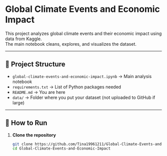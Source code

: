 # Global Climate Events and Economic Impact

This project analyzes global climate events and their economic impact using data from Kaggle.  
The main notebook cleans, explores, and visualizes the dataset.  

---

## 📂 Project Structure
- `global-climate-events-and-economic-impact.ipynb` → Main analysis notebook  
- `requirements.txt` → List of Python packages needed  
- `README.md` → You are here  
- `data/` → Folder where you put your dataset (not uploaded to GitHub if large)  

---

## 🚀 How to Run

1. **Clone the repository**
   ```bash
   git clone https://github.com/Tina19961211/Global-Climate-Events-and-Economic-Impact.git
   cd Global-Climate-Events-and-Economic-Impact


